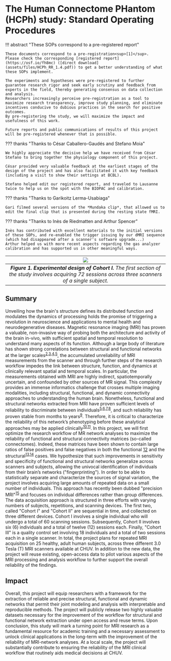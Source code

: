 # The Human Connectome PHantom (HCPh) study: Standard Operating Procedures

!!! abstract "These SOPs correspond to a pre-registered report"

    These documents correspond to a pre-registration<sup>[1]</sup>.
    Please check the corresponding [registered report](https://osf.io/fh8mc) ([direct download](assets/files/HCPh_RR_1.4.pdf)) to get a better understanding of what these SOPs implement.

    The experiments and hypotheses were pre-registered to further guarantee research rigor and seek early scrutiny and feedback from experts in the field, thereby generating consensus on data collection and analysis.
    Researchers increasingly perceive pre-registration as a tool to maximize research transparency, improve study planning, and eliminate incentives conducive to dubious practices in the search for positive outcomes.
    By pre-registering the study, we will maximize the impact and usefulness of this work.

    Future reports and public communications of results of this project will be pre-registered whenever that is possible.

??? thanks "Thanks to César Caballero-Gaudés and Stefano Moia"

    We highly appreciate the decisive help we have received from César Stefano to bring together the physiology component of this project.

    César provided very valuable feedback at the earliest stages of the design of the project and has also facilitated it with key feedback (including a visit to show their settings at BCBL).

    Stefano helped edit our registered report, and traveled to Lausanne twice to help us on the spot with the BIOPAC and calibration.

??? thanks "Thanks to Garikoitz Lerma-Usabiaga"

    Gari filmed several versions of the *Mundaka clip*, that allowed us to edit the final clip that is presented during the resting state fMRI.

??? thanks "Thanks to Inès de Riedmatten and Arthur Spencer"

    Inès has contributed with excellent materials to the initial versions of these SOPs, and re-enabled the trigger issuing by our dMRI sequence (which had disappeared after a scanner's software upgrade...)
    Arthur helped us with more recent aspects regarding the gas analyzer calibration and has supported us in other meaningful ways.

| ![](assets/images/cohort1.png) |
|:--:|
| ***Figure 1. Experimental design of Cohort I.*** *The first section of the study involves acquiring 72 sessions across three scanners of a single subject.* |

## Summary

Unveiling how the brain's structure defines its distributed function and modulates the dynamics of processing holds the promise of triggering a revolution in neuroscience and applications to mental health and neurodegenerative diseases.
Magnetic resonance imaging (MRI) has proven a valuable, non-invasive way of probing both the architecture and activity of the brain in-vivo, with sufficient spatial and temporal resolution to understand many aspects of its function.
Although a large body of literature has shown strong correlations between structural and functional networks at the larger scales<sup>[2],[3],[4],[5]</sup>, the accumulated unreliability of MRI measurements from the scanner and through further steps of the research workflow impedes the link between structure, function, and dynamics at clinically relevant spatial and temporal scales.
In particular, the measurements obtained with MRI are highly indirect, spatiotemporally uncertain, and confounded by other sources of MR signal.
This complexity provides an immense informatics challenge that crosses multiple imaging modalities, including structural, functional, and dynamic connectivity approaches to understanding the human brain.
Nonetheless, functional and structural networks extracted from MRI have proven sufficient levels of reliability to discriminate between individuals<sup>[5],[6],[7],[8]</sup>, and such reliability has proven stable from months to years<sup>[9]</sup>.
Therefore, it is critical to characterize the reliability of this network’s phenotyping before these analytical approaches may be applied clinically<sup>[10],[11]</sup>.
In this project, we will first optimize the research workflow of MR network analyses to maximize the reliability of functional and structural connectivity matrices (so-called connectomes).
Indeed, these matrices have been shown to contain large ratios of false positives and false negatives in both the functional [12] and the structural<sup>[13],[14]</sup> cases.
 We hypothesize that such improvements in sensitivity and specificity of functional and structural networks generalize across scanners and subjects, allowing the univocal identification of individuals from their brain’s networks ("fingerprinting").
In order to be able to statistically separate and characterize the sources of signal variation, the project involves acquiring large amounts of repeated data on a small number of individuals.
This approach has recently been dubbed "precision MRI"<sup>[15]</sup> and focuses on individual differences rather than group differences.
The data acquisition approach is structured in three efforts with varying numbers of subjects, repetitions, and scanning devices.
The first two, called "Cohort I" and "Cohort II" are sequential in time, and collected on three different devices.
Cohort I involves a single individual who will undergo a total of 60 scanning sessions.
Subsequently, Cohort II involves six (6) individuals and a total of twelve (12) sessions each.
Finally, "Cohort III" is a quality control set involving 18 individuals and a total of two sessions each in a single scanner.
In total, the project plans for repeated MRI acquisition on 25 healthy, adult human subjects, across three different 3.0 Tesla (T) MRI scanners available at CHUV.
In addition to the new data, the project will reuse existing, open-access data to pilot various aspects of the MRI processing and analysis workflow to further support the overall reliability of the findings.

## Impact

Overall, this project will equip researchers with a framework for the extraction of reliable and precise structural, functional and dynamic networks that permit their joint modeling and analysis with interpretable and reproducible methods.
The project will publicly release two highly valuable datasets necessary for the improvement of the workflow for structural and functional network extraction under open access and reuse terms.
Upon conclusion, this study will mark a turning point for MRI research as a fundamental resource for academic training and a necessary assessment to unlock clinical applications in the long-term with the improvement of the reliability of MRI-network analyses.
At a local scale, the project will substantially contribute to ensuring the reliability of the MRI clinical workflow that routinely aids medical decisions at CHUV.


[1]: https://doi.org/10.17605/OSF.IO/VAMQ6 "C. Provins et al., Reliability characterization of MRI measurements for analyses of brain networks on a single human, OSF-Standard Pre-Data Collection Registration, 2023, doi:10.17605/OSF.IO/VAMQ6."

[2]: https://doi.org/10.1016/j.jneumeth.2010.01.014 "P. Hagmann et al., MR connectomics: Principles and challenges., J. Neurosci. Methods 194(1):34–45, 2010, doi:10.1016/j.jneumeth.2010.01.014."

[3]: https://doi.org/10.1073/pnas.0811168106 "C. J. Honey et al., Predicting human resting-state functional connectivity from structural connectivity., PNAS 106(6):2035–40, 2009, doi:10.1073/pnas.0811168106."

[4]: https://doi.org/10.1073/pnas.1219562110 "A. M. Hermundstad et al., Structural foundations of resting-state and task-based functional connectivity in the human brain, PNAS 110(15):6169–6174, 2013, doi:10.1073/pnas.1219562110."

[5]: https://doi.org/10.1038/s41467-018-04614-w "G. Rosenthal et al., Mapping higher-order relations between brain structure and function with embedded vector representations of connectomes, Nat. Comm. 9(1):2178, 2018, doi:10.1038/s41467-018-04614-w."

[6]: https://doi.org/10.1371/journal.pbio.0060159 "P. Hagmann et al., Mapping the structural core of human cerebral cortex, PLoS Biol. 6(7):e159, 2008, doi:10.1371/journal.pbio.0060159."

[7]: https://doi.org/10.1038/nn.4135 "E. S. Finn et al., Functional connectome fingerprinting: identifying individuals using patterns of brain connectivity, Nat. Neurosci. 18(11):1664–1671, 2015, doi:10.1038/nn.4135."

[8]: https://doi.org/10.1038/s41598-018-25089-1 "E. Amico and J. Goñi, The quest for identifiability in human functional connectomes*, Sci. Rep. 8(1):8254, 2018, doi:10.1038/s41598-018-25089-1."

[9]: https://doi.org/10.1016/j.neuroimage.2019.02.002 "C. Horien et al., The individual functional connectome is unique and stable over months to years, NeuroImage 189:676–687, 2019, doi:10.1016/j.neuroimage.2019.02.002."

[10]: https://doi.org/10.1038/s41562-019-0655-x "X.-N. Zuo et al., Harnessing reliability for neuroscience research, Nat. Hum. Behav. 3(8):8, 2019, doi:10.1038/s41562-019-0655-x."

[11]: https://doi.org/10.1001/jamapsychiatry.2020.4272 "M. P. Milham, J. Vogelstein, and T. Xu, Removing the Reliability Bottleneck in Functional Magnetic Resonance Imaging Research to Achieve Clinical Utility, JAMA Psychiatry 78(6):587–588, 2021, doi:10.1001/jamapsychiatry.2020.4272."

[12]: https://doi.org/10.1016/j.neuroimage.2011.10.018 "J. D. Power et al., Spurious but systematic correlations in functional connectivity MRI networks arise from subject motion, NeuroImage 59(3):2142–2154, 2012, doi:10.1016/j.neuroimage.2011.10.018."

[13]: https://doi.org/10.1016/j.neuroimage.2016.06.035 "A. Zalesky et al., Connectome sensitivity or specificity: which is more important?, NeuroImage 142:407–420, 2016, doi:10.1016/j.neuroimage.2016.06.035."

[14]: https://doi.org/10.1038/s41467-017-01285-x "K. H. Maier-Hein et al., The challenge of mapping the human connectome based on diffusion tractography, Nat. Comm. 8(1):1349, 2017, doi:10.1038/s41467-017-01285-x."

[15]: https://doi.org/10.1016/j.neuron.2017.07.011 "E. M. Gordon et al., Precision Functional Mapping of Individual Human Brains, Neuron 95(4):791-807.e7, 2017, doi:10.1016/j.neuron.2017.07.011."
